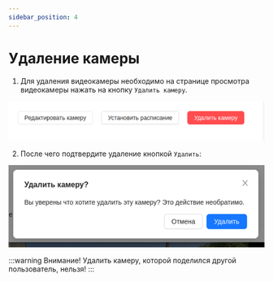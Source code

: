 ```yaml
---
sidebar_position: 4
---
```


#  Удаление камеры
1. Для удаления видеокамеры необходимо на странице просмотра видеокамеры нажать на кнопку `Удалить камеру`.

![](./imgs/camera-actions-ru.png)

2. После чего подтвердите удаление кнопкой `Удалить`:

![](./imgs/camera-delete-modal-ru.png)


:::warning Внимание!
    Удалить камеру, которой поделился другой пользователь, нельзя!
:::
